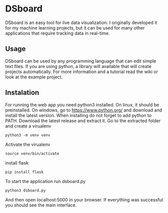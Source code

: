 # DSboard
DSboard is an easy tool for live data visualization. I originally developed it for my machine learning projects, but it can be used for many other applications that require tracking data in real-time.

## Usage
DSboard can be used by any programming language that can edit simple text files. If you are using python, a library will available that will create projects automatically. For more information and a tutorial read the wiki or look at the example project.

## Instalation

For running the web app you need python3 installed. On linux, it should be preinstalled. On windows, go to https://www.python.org/ and download and install the latest version. When installing do not forget to add python to PATH. Download the latest release and extract it. Go to the extracted folder and create a virualenv

```
python3 -m venv venv
```
Activate the virualenv
```
source venv/bin/activate
```

install flask
```
pip install flask
```

To start the application run dsboard.py
```
python3 dsboard.py
```

And then open localhost:5000 in your browser.
If everything was successful you should see the main interface.

